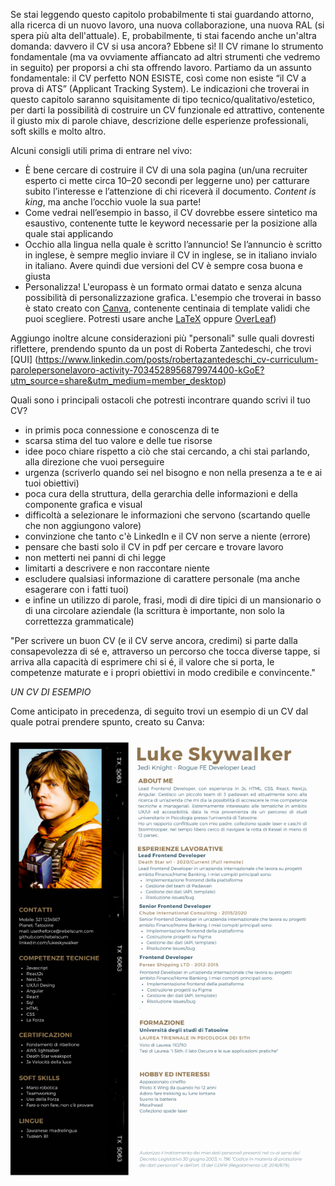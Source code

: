 Se stai leggendo questo capitolo probabilmente ti stai guardando attorno, alla ricerca di un nuovo lavoro, una nuova collaborazione, una nuova RAL (si spera più alta dell'attuale).
E, probabilmente, ti stai facendo anche un'altra domanda: davvero il CV si usa ancora? Ebbene sì! Il CV rimane lo strumento fondamentale (ma va ovviamente affiancato ad altri strumenti che vedremo in seguito) per proporsi a chi sta offrendo lavoro.
Partiamo da un assunto fondamentale: il CV perfetto NON ESISTE, così come non esiste “il CV a prova di ATS” (Applicant Tracking System).
Le indicazioni che troverai in questo capitolo saranno squisitamente di tipo tecnico/qualitativo/estetico, per darti la possibilità di costruire un CV funzionale ed attrattivo, contenente il giusto mix di parole chiave, descrizione delle esperienze professionali, soft skills e molto altro.

Alcuni consigli utili prima di entrare nel vivo:

- È bene cercare di costruire il CV di una sola pagina (un/una recruiter esperto ci mette circa 10–20 secondi per leggerne uno) per catturare subito l’interesse e l’attenzione di chi riceverà il documento. _Content is king_, ma anche l’occhio vuole la sua parte!
- Come vedrai nell’esempio in basso, il CV dovrebbe essere sintetico ma esaustivo, contenente tutte le keyword necessarie per la posizione  alla quale stai applicando
- Occhio alla lingua nella quale è scritto l’annuncio! Se l’annuncio è scritto in inglese, è sempre meglio inviare il CV in inglese, se in italiano invialo in italiano. Avere quindi due versioni del CV è sempre cosa buona e giusta
- Personalizza! L'europass è un formato ormai datato e senza alcuna possibilità di personalizzazione grafica. L'esempio che troverai in basso è stato creato con [Canva](https://www.canva.com/), contenente centinaia di template validi che puoi scegliere.
  Potresti usare anche [LaTeX](https://www.latextemplates.com/) oppure [OverLeaf](https://www.overleaf.com/))

Aggiungo inoltre alcune considerazioni più "personali" sulle quali dovresti riflettere, prendendo spunto da un post di Roberta Zantedeschi, che trovi [QUI]
(https://www.linkedin.com/posts/robertazantedeschi_cv-curriculum-parolepersonelavoro-activity-7034528956879974400-kGoE?utm_source=share&utm_medium=member_desktop)

Quali sono i principali ostacoli che potresti incontrare quando scrivi il tuo CV?

- in primis poca connessione e conoscenza di te
- scarsa stima del tuo valore e delle tue risorse
- idee poco chiare rispetto a ciò che stai cercando, a chi stai parlando, alla direzione   che vuoi perseguire
- urgenza (scriverlo quando sei nel bisogno e non nella presenza a te e ai tuoi obiettivi)
- poca cura della struttura, della gerarchia delle informazioni e della componente grafica e visual
- difficoltà a selezionare le informazioni che servono (scartando quelle che non  aggiungono valore)
- convinzione che tanto c'è LinkedIn e il CV non serve a niente (errore)
- pensare che basti solo il CV in pdf per cercare e trovare lavoro
- non metterti nei panni di chi legge
- limitarti a descrivere e non raccontare niente
- escludere qualsiasi informazione di carattere personale (ma anche esagerare con i fatti tuoi)
- e infine un utilizzo di parole, frasi, modi di dire tipici di un mansionario o di una circolare aziendale (la scrittura è importante, non solo la correttezza grammaticale)

"Per scrivere un buon CV (e il CV serve ancora, credimi) si parte dalla consapevolezza di sé e, attraverso un percorso che tocca diverse tappe, si arriva alla capacità di esprimere chi si é, il valore che si porta, le competenze maturate e i propri obiettivi in modo credibile e convincente."

_UN CV DI ESEMPIO_

Come anticipato in precedenza, di seguito trovi un esempio di un CV dal quale potrai prendere spunto, creato su Canva:

![CV-Luke-Skywalker-FE-Developer_v3.png](./CV-Luke-Skywalker-FE-Developer_v3.png)


